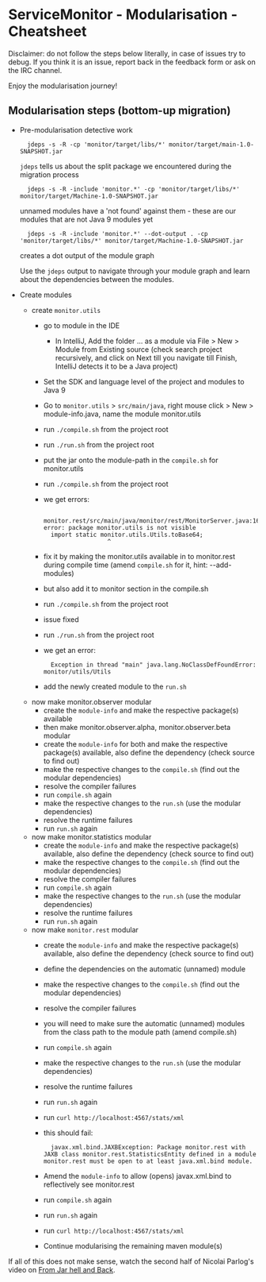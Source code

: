 # ServiceMonitor - Modularisation - Cheatsheet

Disclaimer: do not follow the steps below literally, in case of issues try to debug. If you think it is an issue, report back in the feedback form or ask on the IRC channel.

Enjoy the modularisation journey!

## Modularisation steps (bottom-up migration)

- Pre-modularisation detective work

        jdeps -s -R -cp 'monitor/target/libs/*' monitor/target/main-1.0-SNAPSHOT.jar

  `jdeps` tells us about the split package we encountered during the migration process 

        jdeps -s -R -include 'monitor.*' -cp 'monitor/target/libs/*' monitor/target/Machine-1.0-SNAPSHOT.jar

  unnamed modules have a 'not found' against them - these are our modules that are not Java 9 modules yet

        jdeps -s -R -include 'monitor.*' --dot-output . -cp 'monitor/target/libs/*' monitor/target/Machine-1.0-SNAPSHOT.jar

  creates a dot output of the module graph

  Use the `jdeps` output to navigate through your module graph and learn about the dependencies between the modules.

- Create modules
    - create `monitor.utils`
        - go to module in the IDE
            - In IntelliJ, Add the folder ... as a module via File > New > Module from Existing source (check search project recursively, and click on Next till you navigate till Finish, IntelliJ detects it to be a Java project)
        - Set the SDK and language level of the project and modules to Java 9
        - Go to `monitor.utils` > `src/main/java`, right mouse click > New > module-info.java, name the module monitor.utils
        - run `./compile.sh` from the project root
        - run `./run.sh` from the project root
        - put the jar onto the module-path in the `compile.sh` for monitor.utils
        - run `./compile.sh` from the project root
        - we get errors:
         
                monitor.rest/src/main/java/monitor/rest/MonitorServer.java:16: error: package monitor.utils is not visible
                import static monitor.utils.Utils.toBase64;
                                ^
                                
        - fix it by making the monitor.utils available in to monitor.rest during compile time (amend `compile.sh` for it, hint: --add-modules)
        - but also add it to monitor section in the compile.sh
        - run `./compile.sh` from the project root
        - issue fixed
        - run `./run.sh` from the project root
        - we get an error: 

                Exception in thread "main" java.lang.NoClassDefFoundError: monitor/utils/Utils
    
        - add the newly created module to the `run.sh`
    - now make monitor.observer modular
        - create the `module-info` and make the respective package(s) available
        - then make monitor.observer.alpha, monitor.observer.beta modular
        - create the `module-info` for both and make the respective package(s) available, also define the dependency (check source to find out)
        - make the respective changes to the `compile.sh` (find out the modular dependencies)
        - resolve the compiler failures
        - run `compile.sh` again
        - make the respective changes to the `run.sh` (use the modular dependencies)
        - resolve the runtime failures
        - run `run.sh` again
    - now make monitor.statistics modular
        - create the `module-info` and make the respective package(s) available, also define the dependency (check source to find out)
        - make the respective changes to the `compile.sh` (find out the modular dependencies)
        - resolve the compiler failures
        - run `compile.sh` again
        - make the respective changes to the `run.sh` (use the modular dependencies)
        - resolve the runtime failures
        - run `run.sh` again
    - now make `monitor.rest` modular
        - create the `module-info` and make the respective package(s) available, also define the dependency (check source to find out)
        - define the dependencies on the automatic (unnamed) module
        - make the respective changes to the `compile.sh` (find out the modular dependencies)
        - resolve the compiler failures
        - you will need to make sure the automatic (unnamed) modules from the class path to the module path (amend compile.sh)
        - run `compile.sh` again
        - make the respective changes to the `run.sh` (use the modular dependencies)
        - resolve the runtime failures
        - run `run.sh` again
        - run `curl http://localhost:4567/stats/xml`
        - this should fail: 
        
                javax.xml.bind.JAXBException: Package monitor.rest with JAXB class monitor.rest.StatisticsEntity defined in a module monitor.rest must be open to at least java.xml.bind module.
        
        - Amend the `module-info` to allow (opens) javax.xml.bind to reflectively see monitor.rest
        - run `compile.sh` again
        - run `run.sh` again
        - run `curl http://localhost:4567/stats/xml`
        - Continue modularising the remaining maven module(s)

If all of this does not make sense, watch the second half of Nicolai Parlog's video on [From Jar hell and Back](https://youtu.be/NKY2FYTCo7I).

